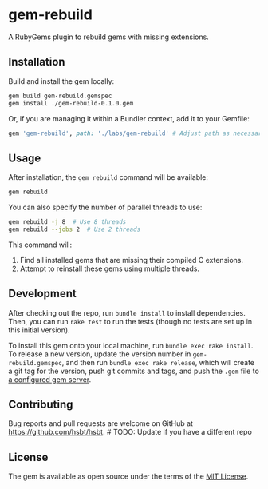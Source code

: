 # gem-rebuild

A RubyGems plugin to rebuild gems with missing extensions.

## Installation

Build and install the gem locally:

```sh
gem build gem-rebuild.gemspec
gem install ./gem-rebuild-0.1.0.gem
```

Or, if you are managing it within a Bundler context, add it to your Gemfile:

```ruby
gem 'gem-rebuild', path: './labs/gem-rebuild' # Adjust path as necessary
```

## Usage

After installation, the `gem rebuild` command will be available:

```sh
gem rebuild
```

You can also specify the number of parallel threads to use:

```sh
gem rebuild -j 8  # Use 8 threads
gem rebuild --jobs 2  # Use 2 threads
```

This command will:
1. Find all installed gems that are missing their compiled C extensions.
2. Attempt to reinstall these gems using multiple threads.

## Development

After checking out the repo, run `bundle install` to install dependencies. Then, you can run `rake test` to run the tests (though no tests are set up in this initial version).

To install this gem onto your local machine, run `bundle exec rake install`. To release a new version, update the version number in `gem-rebuild.gemspec`, and then run `bundle exec rake release`, which will create a git tag for the version, push git commits and tags, and push the `.gem` file to [a configured gem server](https://rubygems.org).

## Contributing

Bug reports and pull requests are welcome on GitHub at https://github.com/hsbt/hsbt. # TODO: Update if you have a different repo

## License

The gem is available as open source under the terms of the [MIT License](https://opensource.org/licenses/MIT).
